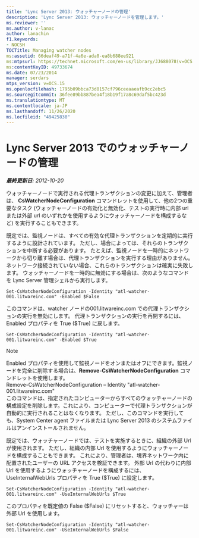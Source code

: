 ```yaml
---
title: 'Lync Server 2013: ウォッチャーノードの管理'
description: 'Lync Server 2013: ウォッチャーノードを管理します。'
ms.reviewer: ''
ms.author: v-lanac
author: lanachin
f1.keywords:
- NOCSH
TOCTitle: Managing watcher nodes
ms:assetid: 66deaf49-a71f-4a6e-ada0-ea8b688ee921
ms:mtpsurl: https://technet.microsoft.com/en-us/library/JJ688078(v=OCS.15)
ms:contentKeyID: 49733674
ms.date: 07/23/2014
manager: serdars
mtps_version: v=OCS.15
ms.openlocfilehash: 1795b09bbca73d8157cf796ceeaaeafb9cc2ebc5
ms.sourcegitcommit: 36fee89bb887bea4f18b19f17a8c69daf5bc423d
ms.translationtype: MT
ms.contentlocale: ja-JP
ms.lasthandoff: 11/26/2020
ms.locfileid: "49425830"
---
```

# <a name="managing-watcher-nodes-in-lync-server-2013"></a>Lync Server 2013 でのウォッチャーノードの管理

<div data-xmlns="http://www.w3.org/1999/xhtml">

<div class="topic" data-xmlns="http://www.w3.org/1999/xhtml" data-msxsl="urn:schemas-microsoft-com:xslt" data-cs="https://msdn.microsoft.com/">

<div data-asp="https://msdn2.microsoft.com/asp">



</div>

<div id="mainSection">

<div id="mainBody">

<span> </span>

_**最終更新日:** 2012-10-20_

ウォッチャーノードで実行される代理トランザクションの変更に加えて、管理者は、 **CsWatcherNodeConfiguration** コマンドレットを使用して、他の2つの重要なタスク (ウォッチャーノードの有効化と無効化、テストの実行時に内部 url または外部 url のいずれかを使用するようにウォッチャーノードを構成するなど) を実行することもできます。

既定では、監視ノードは、すべての有効な代理トランザクションを定期的に実行するように設計されています。 ただし、場合によっては、それらのトランザクションを中断する必要があります。 たとえば、監視ノードを一時的にネットワークから切り離す場合は、代理トランザクションを実行する理由がありません。 ネットワーク接続されていない場合、これらのトランザクションは確実に失敗します。 ウォッチャーノードを一時的に無効にする場合は、次のようなコマンドを Lync Server 管理シェルから実行します。

    Set-CsWatcherNodeConfiguration -Identity "atl-watcher-001.litwareinc.com" -Enabled $False

このコマンドは、watcher ノードの001.litwareinc.com での代理トランザクションの実行を無効にします。 代理トランザクションの実行を再開するには、Enabled プロパティを True ($True) に戻します。

    Set-CsWatcherNodeConfiguration -Identity "atl-watcher-001.litwareinc.com" -Enabled $True

<div>


> [!NOTE]  
> Enabled プロパティを使用して監視ノードをオンまたはオフにできます。監視ノードを完全に削除する場合は、<STRONG>Remove-CsWatcherNodeConfiguration</STRONG> コマンドレットを使用します。<BR>Remove-CsWatcherNodeConfiguration – Identity "atl-watcher-001.litwareinc.com"<BR>このコマンドは、指定されたコンピューターからすべてのウォッチャーノードの構成設定を削除します。これにより、コンピューターで代理トランザクションが自動的に実行されることはなくなります。 ただし、このコマンドを実行しても、System Center agent ファイルまたは Lync Server 2013 のシステムファイルはアンインストールされません。



</div>

既定では、ウォッチャーノードでは、テストを実施するときに、組織の外部 Url が使用されます。 ただし、組織の内部 Url を使用するようにウォッチャーノードを構成することもできます。 これにより、管理者は、境界ネットワーク内に配置されたユーザーの URL アクセスを検証できます。 外部 Url の代わりに内部 Url を使用するようにウォッチャーノードを構成するには、UseInternalWebUrls プロパティを True ($True) に設定します。

    Set-CsWatcherNodeConfiguration -Identity "atl-watcher-001.litwareinc.com" -UseInternalWebUrls $True

このプロパティを既定値の False ($False) にリセットすると、ウォッチャーは外部 Url を使用します。

    Set-CsWatcherNodeConfiguration -Identity "atl-watcher-001.litwareinc.com" -UseInternalWebUrls $False

</div>

<span> </span>

</div>

</div>

</div>

